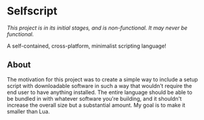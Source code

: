 # Selfscript

*This project is in its initial stages, and is non-functional. It may never be functional.*

A self-contained, cross-platform, minimalist scripting language!

## About

The motivation for this project was to create a simple way to include a setup script with downloadable software in such a way that wouldn't require the end user to have anything installed. The entire language should be able to be bundled in with whatever software you're building, and it shouldn't increase the overall size but a substantial amount. My goal is to make it smaller than Lua.